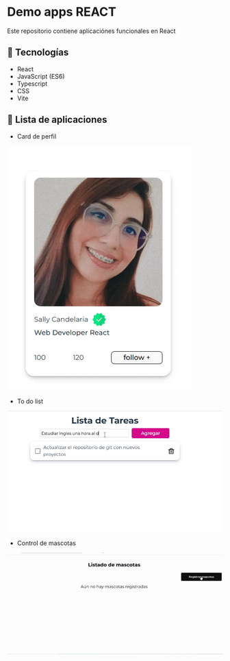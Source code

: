 # Demo apps REACT

Este repositorio contiene aplicaciónes funcionales en React

## 🔧 Tecnologías

- React
- JavaScript (ES6)
- Typescript
- CSS
- Vite

## 🚀 Lista de aplicaciones

- Card de perfil

![Screenshot](/01-use-state/src/assets/images/card_followw.gif)

- To do list

![Screenshot](/02-to-do-list/src/assets/images/task_list.gif)

- Control de mascotas

![Screenshot](/control-mascotas/src/assets/images/SAVE.gif)